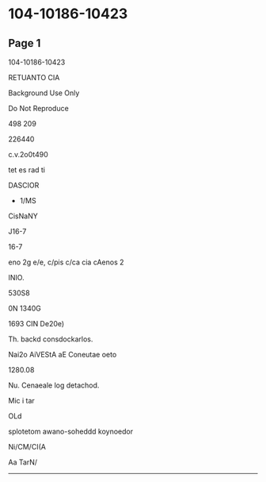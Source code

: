 # 104-10186-10423

## Page 1

104-10186-10423

RETUANTO CIA

Background Use Only

Do Not Reproduce

498 209

226440

c.v.2o0t490

tet es rad ti

DASCIOR

* 1/MS

CisNaNY

J16-7

16-7

eno 2g e/e, c/pis c/ca cia cAenos 2

INIO.

530S8

0N 1340G

1693 CIN De20e)

Th. backd consdockarlos.

Nai2o AiVEStA aE Coneutae oeto

1280.08

Nu. Cenaeale log detachod.

Mic i tar

OLd

splotetom awano-soheddd koynoedor

Ni/CM/CI(A

Aa TarN/

---

